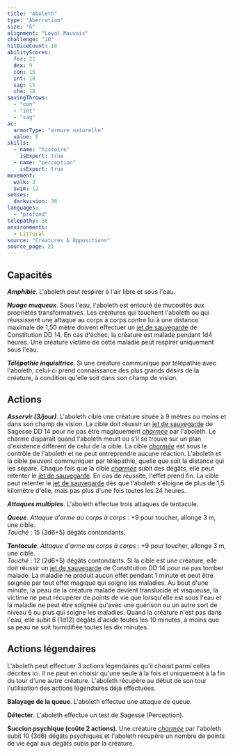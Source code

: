 ```yaml
---
title: "Aboleth"
type: "Aberration"
size: "G"
alignment: "Loyal Mauvais"
challenge: "10"
hitDiceCount: 18
abilityScores:
  for: 21
  dex: 9
  con: 15
  int: 18
  sag: 15
  cha: 18
savingThrows:
  - "con"
  - "int"
  - "sag"
ac:
  armorType: "armure naturelle"
  value: 8
skills:
  - name: "histoire"
    isExpert: true
  - name: "perception"
    isExpert: true
movement:
  walk: 3
  swim: 12
senses:
  darkvision: 36
languages:
  - "profond"
telepathy: 36
environments:
  - Littoral
source: "Créatures & Oppositions"
source_page: 21
---
```

## Capacités
**_Amphibie_**. L'aboleth peut respirer à l'air libre et sous l'eau.

**_Nuage muqueux_**. Sous l'eau, l'aboleth est entouré de mucosités aux propriétés transformatives. Les créatures qui touchent l'aboleth ou qui réussissent une attaque au corps à corps contre lui à une distance maximale de 1,50 mètre doivent effectuer un [jet de sauvegarde](/utiliser-les-caracteristiques/#jets-de-sauvegarde) de Constitution DD 14. En cas d'échec, la créature est malade pendant 1d4 heures. Une créature victime de cette maladie peut respirer uniquement sous l'eau.

**_Télépathie inquisitrice_**. Si une créature communique par télépathie avec l'aboleth, celui-ci prend connaissance des plus grands désirs de la créature, à condition qu'elle soit dans son champ de vision.

## Actions
**_Asservir (3/jour)_**. L'aboleth cible une créature située à 9 mètres ou moins et dans son champ de vision. La cible doit réussir un [jet de sauvegarde](/utiliser-les-caracteristiques/#jets-de-sauvegarde) de Sagesse DD 14 pour ne pas être magiquement [_charmée_](/gerer-la-sante-du-personnage/#charme) par l'aboleth. Le charme disparaît quand l'aboleth meurt ou s'il se trouve sur un plan d'existence différent de celui de la cible. La cible [_charmée_](/gerer-la-sante-du-personnage/#charme) est sous le contrôle de l'aboleth et ne peut entreprendre aucune réaction. L'aboleth et la cible peuvent communiquer par télépathie, quelle que soit la distance qui les sépare. Chaque fois que la cible [_charmée_](/gerer-la-sante-du-personnage/#charme) subit des dégâts, elle peut retenter le [jet de sauvegarde](/utiliser-les-caracteristiques/#jets-de-sauvegarde). En cas de réussite, l'effet prend fin. La cible peut retenter le [jet de sauvegarde](/utiliser-les-caracteristiques/#jets-de-sauvegarde) dès que l'aboleth s'éloigne de plus de 1,5 kilomètre d'elle, mais pas plus d'une fois toutes les 24 heures.

**_Attaques multiples_**. L'aboleth effectue trois attaques de tentacule.

**_Queue_**. _Attaque d'arme au corps à corps_ : +9 pour toucher, allonge 3 m, une cible.  
_Touché_ : 15 (3d6+5) dégâts contondants.

**_Tentacule_**. _Attaque d'arme au corps à corps_ : +9 pour toucher, allonge 3 m, une cible.  
_Touché_ : 12 (2d6+5) dégâts contondants. Si la cible est une créature, elle doit réussir un [jet de sauvegarde](/utiliser-les-caracteristiques/#jets-de-sauvegarde) de Constitution DD 14 pour ne pas tomber malade. La maladie ne produit aucun effet pendant 1 minute et peut être soignée par tout effet magique qui soigne les maladies. Au bout d'une minute, la peau de la créature malade devient translucide et visqueuse, la victime ne peut récupérer de points de vie que lorsqu'elle est sous l'eau et la maladie ne peut être soignée qu'avec une guérison ou un autre sort de niveau 6 ou plus qui soigne les maladies. Quand la créature n'est pas dans l'eau, elle subit 6 (1d12) dégâts d'acide toutes les 10 minutes, à moins que sa peau ne soit humidifiée toutes les dix minutes.

## Actions légendaires
L'aboleth peut effectuer 3 actions légendaires qu'il choisit parmi celles décrites ici. Il ne peut en choisir qu'une seule à la fois et uniquement à la fin du tour d'une autre créature. L'aboleth récupère au début de son tour l'utilisation des actions légendaires déjà effectuées.

**Balayage de la queue**. L'aboleth effectue une attaque de queue.

**Détecter**. L'aboleth effectue un test de Sagesse (Perception).

**Succion psychique (coûte 2 actions)**. Une créature [_charmée_](/gerer-la-sante-du-personnage/#charme) par l'aboleth subit 10 (3d6) dégâts psychiques et l'aboleth récupère un nombre de points de vie égal aux dégâts subis par la créature.
